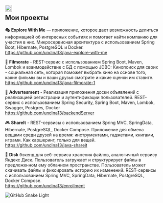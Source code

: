 <a href="https://t.me/undina_13">
  <img align="left" alt="Telegram" width="22px" src="https://cdn.jsdelivr.net/npm/simple-icons@v3/icons/telegram.svg" />
</a>


## Мои проекты


🎭 **Explore With Me** — приложение, которое дает возможность делиться информацией об интересных событиях и помогает найти компанию для участия в них. Микросервисная архитектура с использованием Spring Boot, Hibernate, PostgreSQL и Docker.<br/>
https://github.com/undina13/java-explore-with-me

🎥 **Filmorate** - REST-сервис с использованием Spring Boot, Maven, Lombok и взаимодействие с БД  с помощью JDBC: Кинопоиск для своих - социальная сеть, которая
поможет выбрать кино на основе того, какие фильмы вы и ваши друзья смотрите и какие оценки им ставите.<br />
https://github.com/undina13/java-filmorate-1

📙 **Advertesment** - Реализация приложения доски объявлений с реализацией регистрации и аутентификации пользователей. REST-сервис с использованием Spring Security, Spring Boot, Maven, Lombok, Swagger, Postgres, Docker<br />
https://github.com/undina13/backendServer

🎮 **ShareIt** - REST-сервисы с использованием Spring MVC, SpringData, Hibernate, PostgreSQL, Docker Compose. 
Приложение для обмена вещами среди друзей на время: инструментами, гаджетами, книгами, играми. Как каршеринг, только для вещей.<br />
https://github.com/undina13/java-shareit

💾 **Disk** бэкенд для веб-сервиса хранения файлов, аналогичный сервису Яндекс Диск. Пользователь загружает и структурирует файлы в предложенном ему облачном пространстве. Пользователь может скачивать файлы и фиксировать историю их изменений. REST-сервисы с использованием Spring MVC, SpringData, Hibernate, PostgreSQL, Docker Compose. <br />
https://github.com/undina13/enrollment


![GitHub Snake Light](github-snake.svg#gh-light-mode-only)
